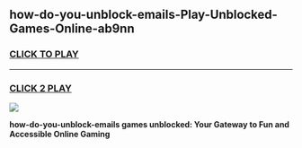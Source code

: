 
## how-do-you-unblock-emails-Play-Unblocked-Games-Online-ab9nn
<h3>
<a href="https://premium76.site?title=how-do-you-unblock-emails&ref=25A">CLICK TO PLAY</a></h3>
<hr>

<h3>
<a href="https://premium76.site?title=how-do-you-unblock-emails&ref=25A">CLICK 2 PLAY</a>
  
</h3>

<a href="https://premium76.site?title=how-do-you-unblock-emails&ref=25A"><img src="https://clearcache.store/games.png"></a>


**how-do-you-unblock-emails games unblocked: Your Gateway to Fun and Accessible Online Gaming**
